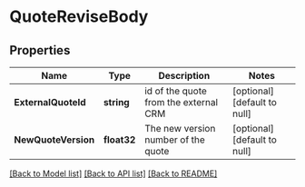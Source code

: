 # QuoteReviseBody

## Properties
Name | Type | Description | Notes
------------ | ------------- | ------------- | -------------
**ExternalQuoteId** | **string** | id of the quote from the external CRM | [optional] [default to null]
**NewQuoteVersion** | **float32** | The new version number of the quote | [optional] [default to null]

[[Back to Model list]](../README.md#documentation-for-models) [[Back to API list]](../README.md#documentation-for-api-endpoints) [[Back to README]](../README.md)


